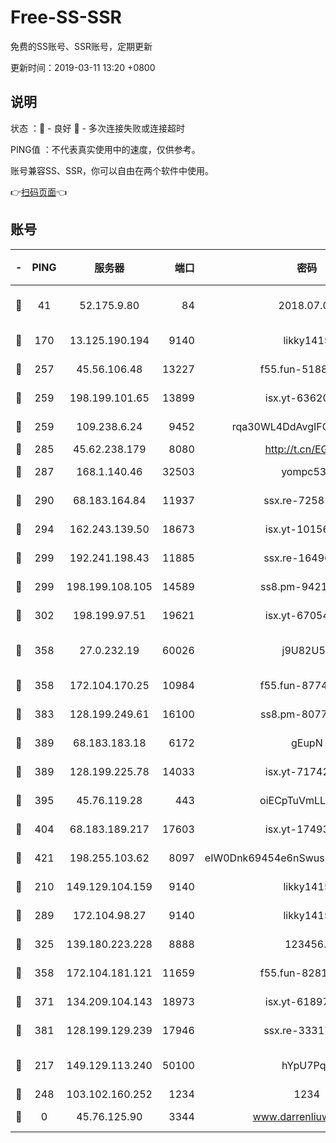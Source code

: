 # Free-SS-SSR

免费的SS账号、SSR账号，定期更新

更新时间：2019-03-11 13:20 +0800

## 说明

状态     ：🙂 - 良好 🙁 - 多次连接失败或连接超时

PING值   ：不代表真实使用中的速度，仅供参考。

账号兼容SS、SSR，你可以自由在两个软件中使用。

👉[扫码页面](https://liesauer.github.io/Free-SS-SSR/)👈

## 账号

|-|PING|服务器|端口|密码|加密方式|区域|
|:----:|:----:|:-----:|-----:|:----:|:----:|:----:|
|🙂|41|52.175.9.80|84|2018.07.07|chacha20-ietf-poly1305|HK|
|🙂|170|13.125.190.194|9140|likky1415|aes-256-cfb|KR|
|🙂|257|45.56.106.48|13227|f55.fun-51885507|aes-256-cfb|US|
|🙂|259|198.199.101.65|13899|isx.yt-63620378|aes-256-cfb|US|
|🙂|259|109.238.6.24|9452|rqa30WL4DdAvgIFG6Fs3znzTa|aes-256-cfb|FR|
|🙂|285|45.62.238.179|8080|http://t.cn/EGJIyrl|rc4-md5|CA|
|🙂|287|168.1.140.46|32503|yompc535|aes-256-cfb|AU|
|🙂|290|68.183.164.84|11937|ssx.re-72581382|aes-256-cfb|US|
|🙂|294|162.243.139.50|18673|isx.yt-10156175|aes-256-cfb|US|
|🙂|299|192.241.198.43|11885|ssx.re-16496938|aes-256-cfb|US|
|🙂|299|198.199.108.105|14589|ss8.pm-94215844|aes-256-cfb|US|
|🙂|302|198.199.97.51|19621|isx.yt-67054944|aes-256-cfb|US|
|🙂|358|27.0.232.19|60026|j9U82U53|xchacha20-ietf-poly1305|HK|
|🙂|358|172.104.170.25|10984|f55.fun-87743875|aes-256-cfb|SG|
|🙂|383|128.199.249.61|16100|ss8.pm-80771462|aes-256-cfb|SG|
|🙂|389|68.183.183.18|6172|gEupN|aes-256-cfb|SG|
|🙂|389|128.199.225.78|14033|isx.yt-71742892|aes-256-cfb|SG|
|🙂|395|45.76.119.28|443|oiECpTuVmLLxk4Ts|aes-256-cfb|AU|
|🙂|404|68.183.189.217|17603|isx.yt-17493612|aes-256-cfb|SG|
|🙂|421|198.255.103.62|8097|eIW0Dnk69454e6nSwuspv9DmS201tQ0D|aes-256-cfb|US|
|🙂|210|149.129.104.159|9140|likky1415|aes-256-cfb|HK|
|🙂|289|172.104.98.27|9140|likky1415|aes-256-cfb|JP|
|🙂|325|139.180.223.228|8888|123456..|aes-256-cfb|JP|
|🙂|358|172.104.181.121|11659|f55.fun-82812137|aes-256-cfb|SG|
|🙂|371|134.209.104.143|18973|isx.yt-61897203|aes-256-cfb|SG|
|🙂|381|128.199.129.239|17946|ssx.re-33317571|aes-256-cfb|SG|
|🙁|217|149.129.113.240|50100|hYpU7PqP|chacha20-ietf-poly1305|CN|
|🙁|248|103.102.160.252|1234|1234|rc4-md5|JP|
|🙁|0|45.76.125.90|3344|www.darrenliuwei.com|aes-256-cfb|AU|
